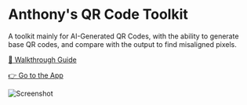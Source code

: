 # Anthony's QR Code Toolkit

A toolkit mainly for AI-Generated QR Codes, with the ability to generate base QR codes, and compare with the output to find misaligned pixels.

[👋 Walkthrough Guide](https://antfu.me/posts/ai-qrcode-refine)

[👉 Go to the App](https://qrcode.antfu.me)

<img alt="Screenshot" src="https://github.com/antfu/qrcode-toolkit/assets/11247099/46675858-2007-4fac-8cc6-1271f51219c5">

